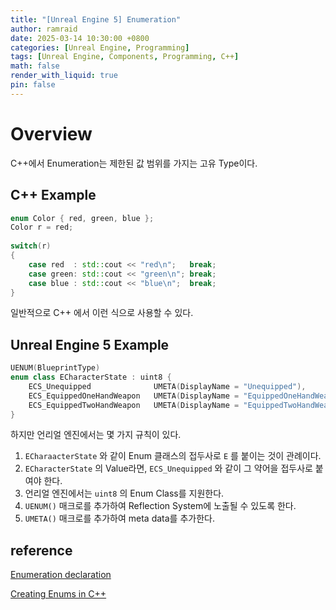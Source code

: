 ```yaml
---
title: "[Unreal Engine 5] Enumeration"
author: ramraid
date: 2025-03-14 10:30:00 +0800
categories: [Unreal Engine, Programming]
tags: [Unreal Engine, Components, Programming, C++]
math: false
render_with_liquid: true
pin: false
---
```


# Overview

C++에서 Enumeration는 제한된 값 범위를 가지는 고유 Type이다.

## C++ Example

```cpp
enum Color { red, green, blue };
Color r = red;
 
switch(r)
{
    case red  : std::cout << "red\n";   break;
    case green: std::cout << "green\n"; break;
    case blue : std::cout << "blue\n";  break;
}
```

일반적으로 C++ 에서 이런 식으로 사용할 수 있다.

## Unreal Engine 5 Example

```cpp
UENUM(BlueprintType)
enum class ECharacterState : uint8 {
    ECS_Unequipped              UMETA(DisplayName = "Unequipped"),
    ECS_EquippedOneHandWeapon   UMETA(DisplayName = "EquippedOneHandWeapon"),
    ECS_EquippedTwoHandWeapon   UMETA(DisplayName = "EquippedTwoHandWeapon")
}
```

하지만 언리얼 엔진에서는 몇 가지 규칙이 있다.

1. `ECharaacterState` 와 같이 Enum 클래스의 접두사로 `E` 를 붙이는 것이 관례이다.
2. `ECharacterState` 의 Value라면, `ECS_Unequipped` 와 같이 그 약어을 접두사로 붙여야 한다.
3. 언리얼 엔진에서는 `uint8` 의 Enum Class를 지원한다.
4. `UENUM()` 매크로를 추가하여 Reflection System에 노출될 수 있도록 한다.
5. `UMETA()` 매크로를 추가하여 meta data를 추가한다.


## reference

[Enumeration declaration](https://en.cppreference.com/w/cpp/language/enum)

[Creating Enums in C++](https://forums.unrealengine.com/t/creating-enums-in-c/465555)

